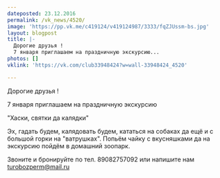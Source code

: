 ```yaml
---
dateposted: 23.12.2016
permalink: /vk_news/4520/
image: 'https://pp.vk.me/c419124/v419124987/3333/fqZJUssm-bs.jpg'
layout: blogpost
title: |-
  Дорогие друзья !
  7 января приглашаем на праздничную экскурсию...
photos: []
vklink: 'https://vk.com/club33948424?w=wall-33948424_4520'

---
```

Дорогие друзья !
 
7 января приглашаем на праздничную экскурсию 
 
 "Хаски, святки да калядки"
 
Эх, гадать будем, калядовать будем, кататься на собаках да ещё и с большой горки на "ватрушках". Попьём чайку с вкусняшками да на экскурсию пойдём в домашний зоопарк. 
 
Звоните и бронируйте по тел. 89082757092 или напишите нам turobozperm@mail.ru
